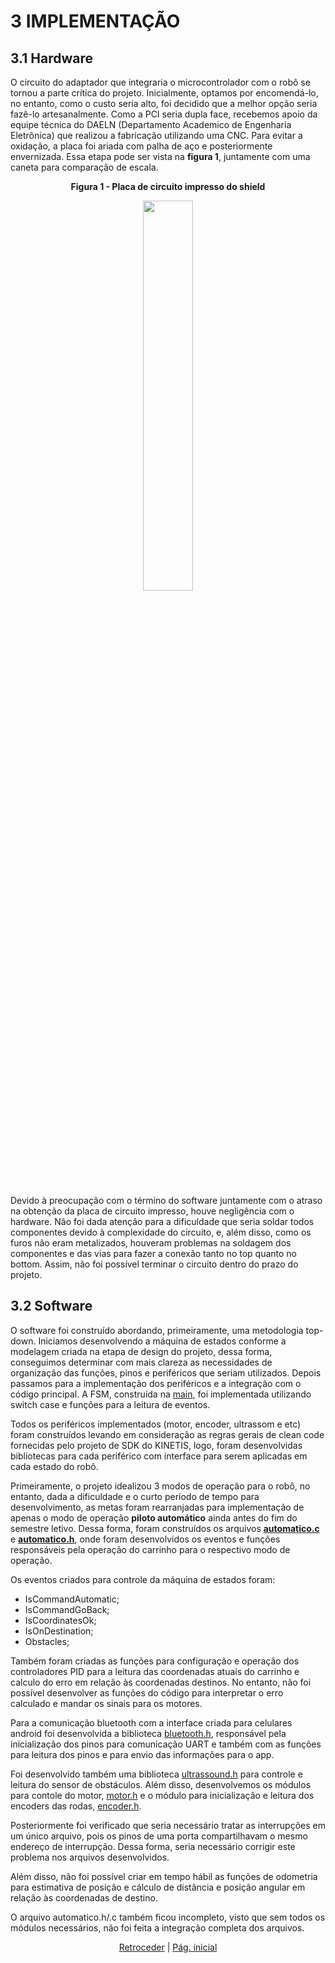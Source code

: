 # 3 IMPLEMENTAÇÃO
## 3.1 Hardware
O circuito do adaptador que integraria o microcontrolador com o robô se tornou a parte crítica do projeto. Inicialmente, optamos por encomendá-lo, no entanto, como o custo seria alto, foi decidido que a melhor opção seria fazê-lo artesanalmente. Como a PCI seria dupla face, recebemos apoio da equipe técnica do DAELN (Departamento Academico de Engenharia Eletrônica) que realizou a fabricação utilizando uma CNC. Para evitar a oxidação, a placa foi ariada com palha de aço e posteriormente envernizada. Essa etapa pode ser vista na **figura 1**, juntamente com uma caneta para comparação de escala.

<p align="center"><strong>Figura 1 - Placa de circuito impresso do shield</strong></p>

<div align="center">
  
<img src="imagens/shield_placa_impressa.jpg" width="40%">

</div>

<br>

Devido à preocupação com o término do software juntamente com o atraso na obtenção da placa de circuito impresso, houve negligência com o hardware. Não foi dada atenção para a dificuldade que seria soldar todos componentes devido à complexidade do circuito, e, além disso, como os furos não eram metalizados, houveram problemas na soldagem dos componentes e das vias para fazer a conexão tanto no top quanto no bottom. Assim, não foi possível terminar o circuito dentro do prazo do projeto.


## 3.2 Software
O software foi construído abordando, primeiramente, uma metodologia top-down. Iniciamos desenvolvendo a máquina de estados conforme a modelagem criada na etapa de design do projeto, dessa forma, conseguimos determinar com mais clareza as necessidades de organização das funções, pinos e periféricos que seriam utilizados. Depois passamos para a implementação dos periféricos e a integração com o código principal. A FSM, construída na [main](../Equipe_Robo_Roadsters/software/main.c), foi implementada utilizando switch case e funções para a leitura de eventos.<p>

Todos os periféricos implementados (motor, encoder, ultrassom e etc) foram construídos levando em consideração as regras gerais de clean code fornecidas pelo projeto de SDK do KINETIS, logo, foram desenvolvidas bibliotecas para cada periférico com interface para serem aplicadas em cada estado do robô.<p>

Primeiramente, o projeto idealizou 3 modos de operação para o robô, no entanto, dada a dificuldade e o curto período de tempo para desenvolvimento, as metas foram rearranjadas para implementação de apenas o modo de operação **piloto automático** ainda antes do fim do semestre letivo. Dessa forma, foram construídos os arquivos [**automatico.c**](../Equipe_Robo_Roadsters/software/automatico.c) e [**automatico.h**](../Equipe_Robo_Roadsters/software/automatico.h), onde foram desenvolvidos os eventos e funções responsáveis pela operação do carrinho para o respectivo modo de operação. 

Os eventos criados para controle da máquina de estados foram:
* IsCommandAutomatic;
* IsCommandGoBack;
* IsCoordinatesOk;
* IsOnDestination;
* Obstacles;

Também foram criadas as funções para configuração e operação dos controladores PID para a leitura das coordenadas atuais do carrinho e calculo do erro em relação às coordenadas destinos. No entanto, não foi possível desenvolver as funções do código para interpretar o erro calculado e mandar os sinais para os motores. 

Para a comunicação bluetooth com a interface criada para celulares android foi desenvolvida a biblioteca [bluetooth.h](/software/libraries/bluetooth/bluetooth.h), responsável pela inicialização dos pinos para comunicação UART e também com as funções para leitura dos pinos e para envio das informações para o app.

Foi desenvolvido também uma biblioteca [ultrassound.h](/software/libraries/ultrassound/ultrassound.h) para controle e leitura do sensor de obstáculos. Além disso, desenvolvemos os módulos para contole do motor, [motor.h](/software/libraries/motor/motor.h) e o módulo para inicialização e leitura dos encoders das rodas, [encoder.h](/software/libraries/encoder/encoder.h).

Posteriormente foi verificado que seria necessário tratar as interrupções em um único arquivo, pois os pinos de uma porta compartilhavam o mesmo endereço de interrupção. Dessa forma, seria necessário corrigir este problema nos arquivos desenvolvidos.

Além disso, não foi possível criar em tempo hábil as funções de odometria para estimativa de posição e cálculo de distância e posição angular em relação às coordenadas de destino.

O arquivo automatico.h/.c também ficou incompleto, visto que sem todos os módulos necessários, não foi feita a integração completa dos arquivos.<p>

<div align="center">
  
[Retroceder](design.md) | [Pág. inicial](README.md)

</div>
